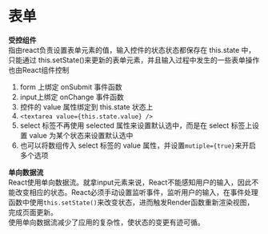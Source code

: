 # 表单  

**受控组件**  
指由react负责设置表单元素的值，输入控件的状态状态都保存在 this.state 中，只能通过 this.setState()来更新的表单元素，并且输入过程中发生的一些表单操作也由React组件控制

1. form 上绑定 onSubmit 事件函数
2. input上绑定 onChange 事件函数
3. 控件的 value 属性绑定到 this.state 状态上
4. `<textarea value={this.state.value} />`
5. select 标签不再使用 selected 属性来设置默认选中，而是在 select 标签上设置 value 为某个状态来设置默认选中
6. 也可以将数组传入 select 标签的 value 属性，并设置`mutiple={true}`来开启多个选项  

**单向数据流**  
React使用单向数据流。就拿input元素来说，React不能感知用户的输入，因此不能改变相应的状态。React必须手动设置监听事件，监听用户的输入，在事件处理函数中使用`this.setState()`来改变状态，进而触发Render函数重新渲染视图，完成页面更新。  
使用单向数据流减少了应用的复杂性，使状态的变更有迹可循。  

